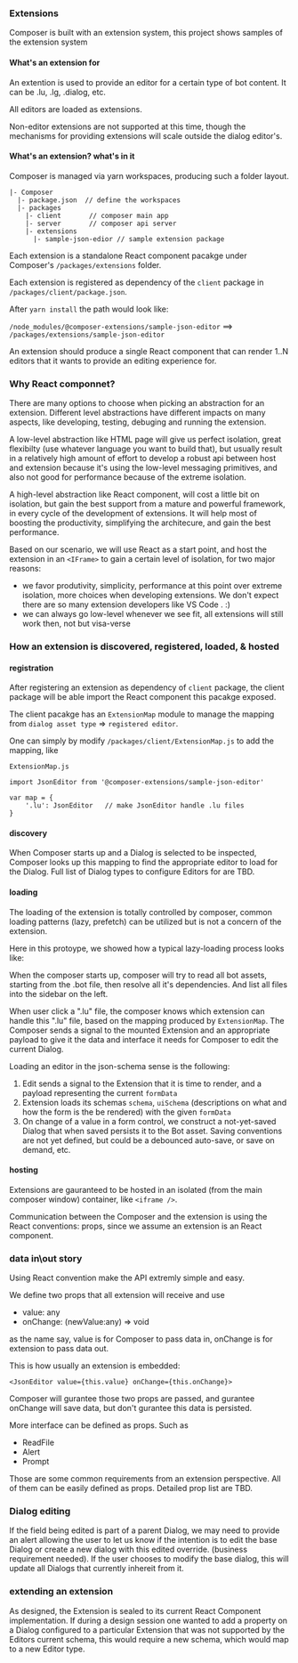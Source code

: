 ### Extensions
Composer is built with an extension system, this project shows samples of the extension system

#### What's an extension for
An extention is used to provide an editor for a certain type of bot content. It can be .lu, .lg, .dialog, etc.

All editors are loaded as extensions.

Non-editor extensions are not supported at this time, though the mechanisms for providing extensions will scale outside the dialog editor's.

#### What's an extension? what's in it
Composer is managed via yarn workspaces, producing such a folder layout. 
```
|- Composer
  |- package.json  // define the workspaces
  |- packages      
    |- client       // composer main app
    |- server       // composer api server
    |- extensions
      |- sample-json-edior // sample extension package
```

Each extension is a standalone React component pacakge under Composer's `/packages/extensions` folder. 

Each extension is registered as dependency of the `client` package in `/packages/client/package.json`.

After `yarn install` the path would look like: 

`/node_modules/@composer-extensions/sample-json-editor`
==> `/packages/extensions/sample-json-editor`

An extension should produce a single React component that can render 1..N editors that it wants to provide an editing experience for.

### Why React componnet?  

There are many options to choose when picking an abstraction for an extension. Different level abstractions have different impacts on many aspects, like developing, testing, debuging and running the extension. 

A low-level abstraction like HTML page will give us perfect isolation, great flexibilty (use whatever language you want to build that), but usually result in a relatively high amount of effort to develop a robust api between host and extension because it's using the low-level messaging primitives, and also not good for performance because of the extreme isolation. 

A high-level abstraction like React component, will cost a little bit on isolation, but gain the best support from a mature and powerful framework, in every cycle of the development of extensions. It will help most of boosting the productivity, simplifying the architecure, and gain the best performance. 

Based on our scenario, we will use React as a start point, and host the extension in an `<IFrame>` to gain a certain level of isolation, for two major reasons:
 
* we favor produtivity, simplicity, performance at this point over extreme isolation, more choices when developing extensions. We don't expect there are so many extension developers like VS Code . :)  
* we can always go low-level whenever we see fit, all extensions will still work then, not but visa-verse


### How an extension is discovered, registered, loaded, & hosted

#### registration

After registering an extension as dependency of `client` package, the client package will be able import the React component this pacakge exposed. 

The client pacakge has an `ExtensionMap` module to manage the mapping from `dialog asset type` => `registered editor`.

One can simply by modify `/packages/client/ExtensionMap.js` to add the mapping, like

```
ExtensionMap.js

import JsonEditor from '@composer-extensions/sample-json-editor'

var map = {
    '.lu': JsonEditor   // make JsonEditor handle .lu files
}

```

#### discovery 

When Composer starts up and a Dialog is selected to be inspected, Composer looks up this mapping to find the appropriate editor to load for the Dialog. Full list of Dialog types to configure Editors for are TBD.

#### loading

The loading of the extension is totally controlled by composer, common loading patterns (lazy, prefetch) can be utilized but is not a concern of the extension.

Here in this protoype, we showed how a typical lazy-loading process looks like:

When the composer starts up, composer will try to read all bot assets, starting from the .bot file, then resolve all it's dependencies. And list all files into the sidebar on the left.

When user click a ".lu" file, the composer knows which extension can handle this ".lu" file, based on the mapping produced by `ExtensionMap`. The Composer sends a signal to the mounted Extension and an appropriate payload to give it the data and interface it needs for Composer to edit the current Dialog.

Loading an editor in the json-schema sense is the following:

1. Edit sends a signal to the Extension that it is time to render, and a payload representing the current `formData`
2. Extension loads its schemas `schema`, `uiSchema` (descriptions on what and how the form is the be rendered) with the given `formData`
3. On change of a value in a form control, we construct a not-yet-saved Dialog that when saved persists it to the Bot asset. Saving conventions are not yet defined, but could be a debounced auto-save, or save on demand, etc.

#### hosting

Extensions are gauranteed to be hosted in an isolated (from the main composer window) container, like `<iframe />`. 

Communication between the Composer and the extension is using the React conventions: props, since we assume an extension is an React component. 

### data in\out story

Using React convention make the API extremly simple and easy. 

We define two props that all extension will receive and use
* value: any
* onChange: (newValue:any) => void

as the name say, value is for Composer to pass data in, onChange is for extension to pass data out.

This is how usually an extension is embedded: 
```
<JsonEditor value={this.value} onChange={this.onChange}>
```

Composer will gurantee those two props are passed, and gurantee onChange will save data, but don't gurantee this data is persisted. 

More interface can be defined as props. Such as 
* ReadFile
* Alert
* Prompt

Those are some common requirements from an extension perspective. All of them can be easily defined as props. Detailed prop list are TBD.

### Dialog editing

If the field being edited is part of a parent Dialog, we may need to provide an alert allowing the user to let us know if the intention is to edit the base Dialog or create a new dialog with this edited override. (business requirement needed). If the user chooses to modify the base dialog, this will update all Dialogs that currently inhereit from it.

### extending an extension

As designed, the Extension is sealed to its current React Component implementation. If during a design session one wanted to add a property on a Dialog configured to a particular Extension that was not supported by the Editors current schema, this would require a new schema, which would map to a new Editor type.
